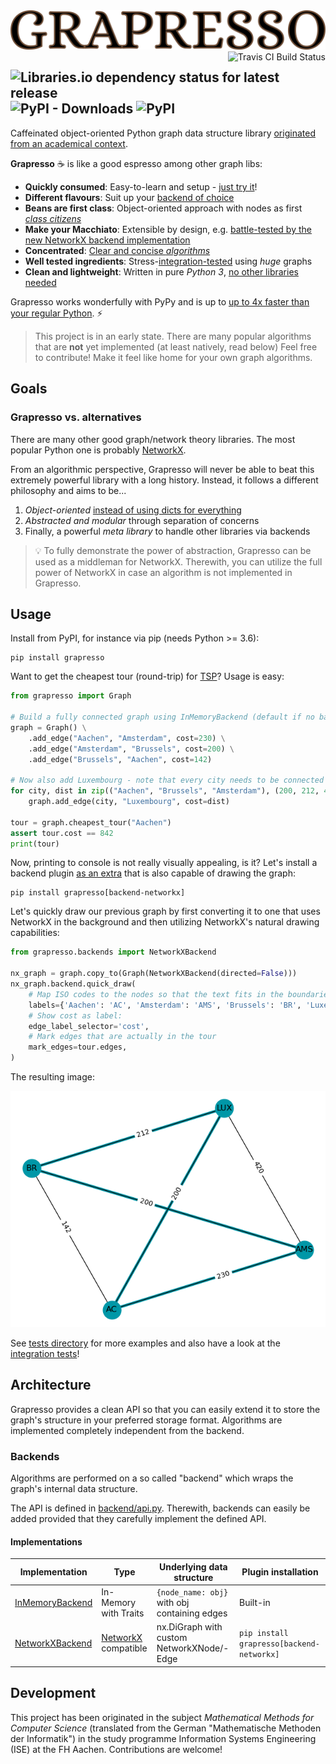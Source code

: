 <a href="https://git.io/grapresso" target="_blank">
    <img alt="Grapresso Logo" src="https://raw.githubusercontent.com/kdevo/grapresso/master/.github/logo.png" width="512" width="64">
</a>
<a href="https://travis-ci.org/kdevo/grapresso" target="_blank">
    <img align="right" alt="Travis CI Build Status" src="https://img.shields.io/travis/kdevo/grapresso?style=for-the-badge">
</a>


![Libraries.io dependency status for latest release](https://img.shields.io/librariesio/release/pypi/grapresso)
![PyPI - Downloads](https://img.shields.io/pypi/dm/grapresso)
![PyPI](https://img.shields.io/pypi/v/grapresso)
---

Caffeinated object-oriented Python graph data structure library [originated from an academical context](#Development).
 
**Grapresso** ☕ is like a good espresso among other graph libs:

- **Quickly consumed**: Easy-to-learn and setup - [just try it](#Usage)!
- **Different flavours**: Suit up your [backend of choice](#Backends)
- **Beans are first class**: Object-oriented approach with nodes as first [*class citizens*](https://github.com/kdevo/grapresso/blob/master/grapresso/components/node.py#L7)
- **Make your Macchiato**: Extensible by design, e.g. [battle-tested by the new NetworkX backend implementation](#Implementations)
- **Concentrated**: [Clear and concise *algorithms*](https://github.com/kdevo/grapresso/blob/master/grapresso/components/graph.py#L117)
- **Well tested ingredients**: Stress-[integration-tested](https://github.com/kdevo/grapresso-it) using *huge* graphs
- **Clean and lightweight**: Written in pure *Python 3*, 
[no other libraries needed](https://github.com/kdevo/grapresso/blob/master/setup.py#L25) 

Grapresso works wonderfully with PyPy and is up to [up to 4x faster than your regular Python](https://travis-ci.org/github/kdevo/grapresso/builds/704782062). ⚡ 
 

> This project is in an early state. There are many popular algorithms that are **not** yet implemented (at least natively, read below) 
> Feel free to contribute! Make it feel like home for your own graph algorithms. 


## Goals 
### Grapresso vs. alternatives

There are many other good graph/network theory libraries. 
The most popular Python one is probably [NetworkX](https://networkx.github.io/).

From an algorithmic perspective, Grapresso will never be able to beat this extremely powerful library with a long history.
Instead, it follows a different philosophy and aims to be...
1. *Object-oriented* [instead of using dicts for everything]()
2. *Abstracted and modular* through separation of concerns
3. Finally, a powerful *meta library* to handle other libraries via backends 

> 💡 To fully demonstrate the power of abstraction, Grapresso can be used as a middleman for NetworkX.
> Therewith, you can utilize the full power of NetworkX in case an algorithm is not implemented in Grapresso.
 
## Usage

Install from PyPI, for instance via pip (needs Python >= 3.6):

```shell
pip install grapresso
```

Want to get the cheapest tour (round-trip) for [TSP](https://en.wikipedia.org/wiki/Travelling_salesman_problem)? Usage is easy:

```python
from grapresso import Graph

# Build a fully connected graph using InMemoryBackend (default if no backend is given):
graph = Graph() \
    .add_edge("Aachen", "Amsterdam", cost=230) \
    .add_edge("Amsterdam", "Brussels", cost=200) \
    .add_edge("Brussels", "Aachen", cost=142)

# Now also add Luxembourg - note that every city needs to be connected to it for the graph to stay fully connected:
for city, dist in zip(("Aachen", "Brussels", "Amsterdam"), (200, 212, 420)):
    graph.add_edge(city, "Luxembourg", cost=dist)

tour = graph.cheapest_tour("Aachen")
assert tour.cost == 842
print(tour)
```

Now, printing to console is not really visually appealing, is it?
Let's install a backend plugin 
[as an extra](https://setuptools.readthedocs.io/en/latest/setuptools.html#declaring-extras-optional-features-with-their-own-dependencies) 
that is also capable of drawing the graph:

```shell
pip install grapresso[backend-networkx]
```

Let's quickly draw our previous graph by first converting it to one that uses NetworkX in the background 
and then utilizing NetworkX's natural drawing capabilities:

```python
from grapresso.backends import NetworkXBackend

nx_graph = graph.copy_to(Graph(NetworkXBackend(directed=False)))
nx_graph.backend.quick_draw(
    # Map ISO codes to the nodes so that the text fits in the boundaries:
    labels={'Aachen': 'AC', 'Amsterdam': 'AMS', 'Brussels': 'BR', 'Luxembourg': 'LUX'},
    # Show cost as label:
    edge_label_selector='cost',
    # Mark edges that are actually in the tour
    mark_edges=tour.edges,
)
```

The resulting image:

![Plotted graph using NetworkX backend](.github/tsp.png)

See [tests directory](tests) for more examples and also have a look at the 
[integration tests](https://github.com/kdevo/grapresso-it/blob/master/tests/perf/test_algorithm_integration.py)!

## Architecture

Grapresso provides a clean API so that you can easily extend it to store the graph's structure in your preferred storage format.
Algorithms are implemented completely independent from the backend.

### Backends
Algorithms are performed on a so called "backend" which wraps the graph's internal data structure.

The API is defined in [backend/api.py](grapresso/backends/api.py). Therewith, backends can easily be added provided that they carefully implement the defined API.

#### Implementations
Implementation                                           | Type                                                  | Underlying data structure                                            | Plugin installation 
-------------------------------------------------------- | ----------------------------------------------------- | -------------------------------------------------------------------- | ------
[InMemoryBackend](/grapresso/backends/memory.py)          | In-Memory with Traits                                 | `{node_name: obj}` with obj containing edges                        | Built-in 
[NetworkXBackend](/grapresso/backends/networkx.py)        | [NetworkX](https://networkx.github.io/) compatible    | nx.DiGraph with custom NetworkXNode/-Edge                           | `pip install grapresso[backend-networkx]`

## Development

This project has been originated in the subject *Mathematical Methods for Computer Science* (translated from the German "Mathematische Methoden der Informatik")   in the study programme Information Systems Engineering (ISE) at the FH Aachen.
Contributions are welcome!
